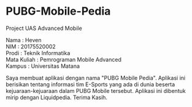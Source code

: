 # PUBG-Mobile-Pedia
Project UAS Advanced Mobile

Nama : Heven <br>
NIM : 20175520002 <br>
Prodi : Teknik Informatika <br>
Mata Kuliah : Pemrograman Mobile Advanced <br>
Kampus : Universitas Matana <br>

Saya membuat aplikasi dengan nama "PUBG Mobile Pedia". Aplikasi ini berisikan tentang informasi tim E-Sports yang ada di dunia beserta kejuaraan-kejuaraan dalam PUBG Mobile tersebut. Aplikasi ini dibentuk mirip dengan Liquidpedia. Terima Kasih.
